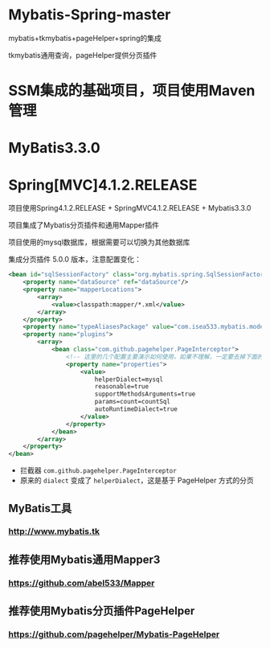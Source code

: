 # Mybatis-Spring-master
mybatis+tkmybatis+pageHelper+spring的集成


tkmybatis通用查询，pageHelper提供分页插件

# SSM集成的基础项目，项目使用Maven管理

# MyBatis3.3.0

# Spring[MVC]4.1.2.RELEASE

项目使用Spring4.1.2.RELEASE + SpringMVC4.1.2.RELEASE + Mybatis3.3.0

项目集成了Mybatis分页插件和通用Mapper插件

项目使用的mysql数据库，根据需要可以切换为其他数据库

集成分页插件 5.0.0 版本，注意配置变化：
```xml
<bean id="sqlSessionFactory" class="org.mybatis.spring.SqlSessionFactoryBean">
    <property name="dataSource" ref="dataSource"/>
    <property name="mapperLocations">
        <array>
            <value>classpath:mapper/*.xml</value>
        </array>
    </property>
    <property name="typeAliasesPackage" value="com.isea533.mybatis.model"/>
    <property name="plugins">
        <array>
            <bean class="com.github.pagehelper.PageInterceptor">
                <!-- 这里的几个配置主要演示如何使用，如果不理解，一定要去掉下面的配置 -->
                <property name="properties">
                    <value>
                        helperDialect=mysql
                        reasonable=true
                        supportMethodsArguments=true
                        params=count=countSql
                        autoRuntimeDialect=true
                    </value>
                </property>
            </bean>
        </array>
    </property>
</bean>
```
- 拦截器 `com.github.pagehelper.PageInterceptor`
- 原来的 `dialect` 变成了 `helperDialect`，这是基于 PageHelper 方式的分页



## MyBatis工具

### http://www.mybatis.tk

## 推荐使用Mybatis通用Mapper3

### https://github.com/abel533/Mapper

## 推荐使用Mybatis分页插件PageHelper

### https://github.com/pagehelper/Mybatis-PageHelper


